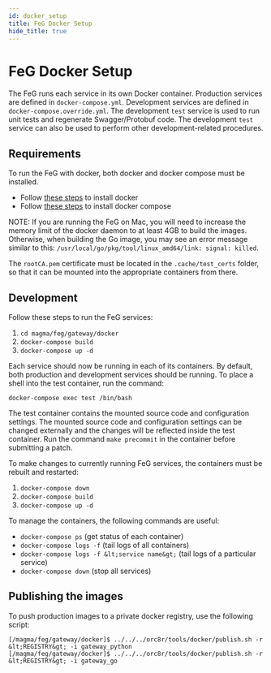 ```yaml
---
id: docker_setup
title: FeG Docker Setup
hide_title: true
---
```

# FeG Docker Setup

The FeG runs each service in its own Docker container.
Production services are defined in `docker-compose.yml`.
Development services are defined in `docker-compose.override.yml`. 
The development `test` service is used to run unit tests and regenerate Swagger/Protobuf code.
The development `test` service can also be used to perform other development-related procedures.

## Requirements

To run the FeG with docker, both docker and docker compose must be installed.
* Follow [these steps](https://docs.docker.com/install/) to install docker
* Follow [these steps](https://docs.docker.com/compose/install/) to install docker compose

NOTE: If you are running the FeG on Mac, you will need to increase the memory
limit of the docker daemon to at least 4GB to build the images. Otherwise,
when building the Go image, you may see an error message similar to this:
`/usr/local/go/pkg/tool/linux_amd64/link: signal: killed`.

The `rootCA.pem` certificate must be located in the `.cache/test_certs` folder,
so that it can be mounted into the appropriate containers from there.

## Development

Follow these steps to run the FeG services:
1. `cd magma/feg/gateway/docker`
2. `docker-compose build`
3. `docker-compose up -d`

Each service should now be running in each of its containers. 
By default, both production and development services should be running. 
To place a shell into the test container, run the command:

`docker-compose exec test /bin/bash`

The test container contains the mounted source code and configuration settings.
The mounted source code and configuration settings can be changed externally 
and the changes will be reflected inside the test container. 
Run the command `make precommit` in the container before submitting a patch.

To make changes to currently running FeG services, the containers must be rebuilt and restarted:
1. `docker-compose down`
2. `docker-compose build`
3. `docker-compose up -d` 

To manage the containers, the following commands are useful:
* `docker-compose ps` (get status of each container)
* `docker-compose logs -f` (tail logs of all containers)
* `docker-compose logs -f &lt;service name&gt;` (tail logs of a particular service)
* `docker-compose down` (stop all services)

## Publishing the images

To push production images to a private docker registry, use the following script:
```
[/magma/feg/gateway/docker]$ ../../../orc8r/tools/docker/publish.sh -r &lt;REGISTRY&gt; -i gateway_python
[/magma/feg/gateway/docker]$ ../../../orc8r/tools/docker/publish.sh -r &lt;REGISTRY&gt; -i gateway_go
```
